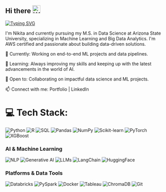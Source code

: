 ## Hi there <img src="https://raw.githubusercontent.com/Tarikul-Islam-Anik/Animated-Fluent-Emojis/master/Emojis/Hand%20gestures/Waving%20Hand%20Light%20Skin%20Tone.png" alt="Waving Hand Light Skin Tone" width="25" height="25" />

[![Typing SVG](https://readme-typing-svg.demolab.com?font=Bitcount+Ink&size=30&pause=1000&color=72F77C&background=3A6DFF00&width=435&lines=Data+Scientist;ML+Engineer)](https://git.io/typing-svg)

I'm Nikita and currently pursuing my M.S. in Data Science at Arizona State University, specializing in Machine Learning and Big Data Analytics. I'm AWS certified and passionate about building data-driven solutions.

🔭 Currently: Working on end-to-end ML projects and data pipelines.

🌱 Learning: Always improving my skills and keeping up with the latest advancements in the world of AI.

👯 Open to: Collaborating on impactful data science and ML projects.

📫 Connect with me: Portfolio | LinkedIn


# 💻 Tech Stack:
<p align="left">
    <img src="https://img.shields.io/badge/Python-3776AB?style=for-the-badge&logo=python&logoColor=white" alt="Python">
    <img src="https://img.shields.io/badge/R-276DC3?style=for-the-badge&logo=r&logoColor=white" alt="R">
    <img src="https://img.shields.io/badge/SQL-025E8C?style=for-the-badge&logo=postgresql&logoColor=white" alt="SQL">
    <img src="https://img.shields.io/badge/Pandas-150458?style=for-the-badge&logo=pandas&logoColor=white" alt="Pandas">
    <img src="https://img.shields.io/badge/NumPy-013243?style=for-the-badge&logo=numpy&logoColor=white" alt="NumPy">
    <img src="https://img.shields.io/badge/Scikit--learn-F7931E?style=for-the-badge&logo=scikit-learn&logoColor=white" alt="Scikit-learn">
    <img src="https://img.shields.io/badge/PyTorch-EE4C2C?style=for-the-badge&logo=pytorch&logoColor=white" alt="PyTorch">
    <img src="https://img.shields.io/badge/XGBoost-006600?style=for-the-badge&logo=xgboost&logoColor=white" alt="XGBoost">
</p>

### AI & Machine Learning
<p align="left">
    <img src="https://img.shields.io/badge/NLP-natural language processing-4c7fab?style=for-the-badge" alt="NLP">
    <img src="https://img.shields.io/badge/Generative AI-6b5b95?style=for-the-badge" alt="Generative AI">
    <img src="https://img.shields.io/badge/LLMs-Large Language Models-ff69b4?style=for-the-badge" alt="LLMs">
    <img src="https://img.shields.io/badge/LangChain-1e90ff?style=for-the-badge" alt="LangChain">
    <img src="https://img.shields.io/badge/🤗 HuggingFace-yellow?style=for-the-badge" alt="HuggingFace">
</p>

### Platforms & Data Tools
<p align="left">
    <img src="https://img.shields.io/badge/Databricks-FF3621?style=for-the-badge&logo=Databricks&logoColor=white" alt="Databricks">
    <img src="https://img.shields.io/badge/Apache Spark-E25A1C?style=for-the-badge&logo=apachespark&logoColor=white" alt="PySpark">
    <img src="https://img.shields.io/badge/Docker-2496ED?style=for-the-badge&logo=docker&logoColor=white" alt="Docker">
    <img src="https://img.shields.io/badge/Tableau-E97627?style=for-the-badge&logo=tableau&logoColor=white" alt="Tableau">
    <img src="https://img.shields.io/badge/ChromaDB-5f5f5f?style=for-the-badge" alt="ChromaDB">
    <img src="https://img.shields.io/badge/Git-F05032?style=for-the-badge&logo=git&logoColor=white" alt="Git">
</p>

<!-- Proudly created with GPRM ( https://gprm.itsvg.in ) -->
